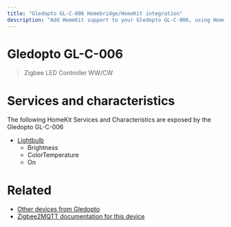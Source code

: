 ```yaml
---
title: "Gledopto GL-C-006 Homebridge/HomeKit integration"
description: "Add HomeKit support to your Gledopto GL-C-006, using Homebridge, Zigbee2MQTT and homebridge-z2m."
---
```

<!---
This file has been GENERATED using src/docgen/docgen.ts
DO NOT EDIT THIS FILE MANUALLY!
-->
# Gledopto GL-C-006
> Zigbee LED Controller WW/CW


# Services and characteristics
The following HomeKit Services and Characteristics are exposed by
the Gledopto GL-C-006

* [Lightbulb](../../light.md)
  * Brightness
  * ColorTemperature
  * On


# Related
* [Other devices from Gledopto](../index.md#gledopto)
* [Zigbee2MQTT documentation for this device](https://www.zigbee2mqtt.io/devices/GL-C-006.html)